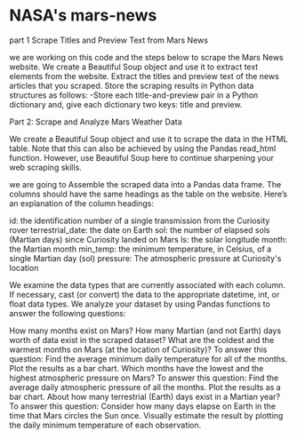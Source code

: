 # NASA's mars-news
part 1 Scrape Titles and Preview Text from Mars News

we are working on this code and the steps below to scrape the Mars News website.
We create a Beautiful Soup object and use it to extract text elements from the website.
Extract the titles and preview text of the news articles that you scraped. Store the scraping results in Python data structures as follows:
 -Store each title-and-preview pair in a Python dictionary and, give each dictionary two keys: title and preview.

 Part 2: Scrape and Analyze Mars Weather Data

 We create a Beautiful Soup object and use it to scrape the data in the HTML table. Note that this can also be achieved by using the Pandas read_html function. However, use Beautiful Soup here to continue sharpening your web scraping skills.

we are going to Assemble the scraped data into a Pandas data frame. The columns should have the same headings as the table on the website. Here’s an explanation of the column headings:

   id: the identification number of a single transmission from the Curiosity rover
terrestrial_date: the date on Earth
sol: the number of elapsed sols (Martian days) since Curiosity landed on Mars
ls: the solar longitude
month: the Martian month
min_temp: the minimum temperature, in Celsius, of a single Martian day (sol)
pressure: The atmospheric pressure at Curiosity's location

We examine the data types that are currently associated with each column. If necessary, cast (or convert) the data to the appropriate datetime, int, or float data types.
We analyze your dataset by using Pandas functions to answer the following questions:

How many months exist on Mars?
How many Martian (and not Earth) days worth of data exist in the scraped dataset?
What are the coldest and the warmest months on Mars (at the location of Curiosity)? To answer this question:
Find the average minimum daily temperature for all of the months.
Plot the results as a bar chart.
Which months have the lowest and the highest atmospheric pressure on Mars? To answer this question:
Find the average daily atmospheric pressure of all the months.
Plot the results as a bar chart.
About how many terrestrial (Earth) days exist in a Martian year? To answer this question:
Consider how many days elapse on Earth in the time that Mars circles the Sun once.
Visually estimate the result by plotting the daily minimum temperature of each observation.

